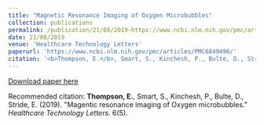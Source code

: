 ```yaml
---
title: "Magnetic Resonance Imaging of Oxygen Microbubbles"
collection: publications
permalink: /publication/21/08/2019-https://www.ncbi.nlm.nih.gov/pmc/articles/PMC6849496/
date: 21/08/2019
venue: 'Healthcare Technology Letters'
paperurl: 'https://www.ncbi.nlm.nih.gov/pmc/articles/PMC6849496/'
citation: '<b>Thompson, E.</b>, Smart, S., Kinchesh, P., Bulte, D., Stride, E. (2019). &quot;Magentic resonance imaging of Oxygen microbubbles.&quot; <i>Healthcare Technology Letters</i>. 6(5).'
---
```

[Download paper here](https://www.ncbi.nlm.nih.gov/pmc/articles/PMC6849496/)

Recommended citation: <b>Thompson, E.</b>, Smart, S., Kinchesh, P., Bulte, D., Stride, E. (2019). "Magentic resonance imaging of Oxygen microbubbles." <i>Healthcare Technology Letters</i>. 6(5).